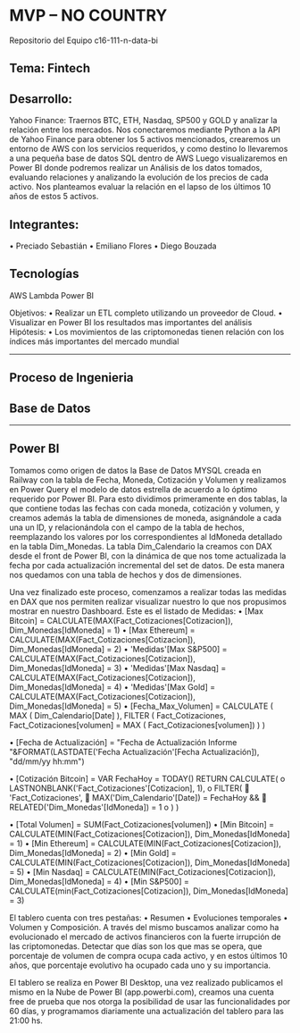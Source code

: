 # MVP – NO COUNTRY
Repositorio del Equipo c16-111-n-data-bi


## Tema: Fintech
## Desarrollo: 
Yahoo Finance: Traernos BTC, ETH, Nasdaq, SP500 y GOLD y analizar la relación entre los mercados.
Nos conectaremos mediante Python a la API de Yahoo Finance para obtener los 5 activos mencionados, crearemos un entorno de AWS con los servicios requeridos, y como destino lo llevaremos a una pequeña base de datos SQL dentro de AWS 
Luego visualizaremos en Power BI donde podremos realizar un Análisis de los datos tomados, evaluando relaciones y analizando la evolución de los precios de cada activo.
Nos planteamos evaluar la relación en el lapso de los últimos 10 años de estos 5 activos.

## Integrantes:
• Preciado Sebastián
• Emiliano Flores
• Diego Bouzada

## Tecnologías
AWS Lambda
Power BI

Objetivos: 
•	Realizar un ETL completo utilizando un proveedor de Cloud. 
•	Visualizar en Power BI los resultados mas importantes del análisis
Hipótesis:
•	Los movimientos de las criptomonedas tienen relación con los índices más importantes del mercado mundial

------------------------------------------------------

## Proceso de Ingenieria
## Base de Datos
_________________________________

## Power BI

Tomamos como origen de datos la Base de Datos MYSQL creada en Railway con la tabla de Fecha, Moneda, Cotización y Volumen y realizamos en Power Query el modelo de datos estrella de acuerdo a lo óptimo requerido por Power BI.
Para esto dividimos primeramente en dos tablas, la que contiene todas las fechas con cada moneda, cotización y volumen, y creamos además la tabla de dimensiones de moneda, asignándole a cada una un ID, y relacionándola con el campo de la tabla de hechos, reemplazando los valores por los correspondientes al IdMoneda detallado en la tabla Dim_Monedas.
La tabla Dim_Calendario la creamos con DAX desde el front de Power BI, con la dinámica de que nos tome actualizada la fecha por cada actualización incremental del set de datos.
De esta manera nos quedamos con una tabla de hechos y dos de dimensiones.

Una vez finalizado este proceso, comenzamos a realizar todas las medidas en DAX que nos permiten realizar visualizar nuestro lo que nos propusimos mostrar en nuestro Dashboard.
Este es el listado de Medidas:
•	[Max Bitcoin] = CALCULATE(MAX(Fact_Cotizaciones[Cotizacion]), Dim_Monedas[IdMoneda] = 1)
•	[Max Ethereum] = CALCULATE(MAX(Fact_Cotizaciones[Cotizacion]), Dim_Monedas[IdMoneda] = 2)
•	'Medidas'[Max S&P500] = CALCULATE(MAX(Fact_Cotizaciones[Cotizacion]), Dim_Monedas[IdMoneda] = 3)
•	'Medidas'[Max Nasdaq] = CALCULATE(MAX(Fact_Cotizaciones[Cotizacion]), Dim_Monedas[IdMoneda] = 4)
•	'Medidas'[Max Gold] = CALCULATE(MAX(Fact_Cotizaciones[Cotizacion]), Dim_Monedas[IdMoneda] = 5)
•	[Fecha_Max_Volumen] = CALCULATE (
MAX ( Dim_Calendario[Date] ),
FILTER ( Fact_Cotizaciones, Fact_Cotizaciones[volumen] = MAX ( Fact_Cotizaciones[volumen]) )
)

•	[Fecha de Actualización] = "Fecha de Actualización Informe "&FORMAT(LASTDATE('Fecha Actualización'[Fecha Actualización]), "dd/mm/yy hh:mm")

•	[Cotización Bitcoin] = VAR FechaHoy = TODAY()
RETURN
CALCULATE(
o	LASTNONBLANK('Fact_Cotizaciones'[Cotizacion], 1),
o	FILTER(
	'Fact_Cotizaciones',
	MAX('Dim_Calendario'[Date]) = FechaHoy &&
	RELATED('Dim_Monedas'[IdMoneda]) = 1
o	)
)

•	[Total Volumen] = SUM(Fact_Cotizaciones[volumen])
•	[Min Bitcoin] = CALCULATE(MIN(Fact_Cotizaciones[Cotizacion]), Dim_Monedas[IdMoneda] = 1)
•	[Min Ethereum] = CALCULATE(MIN(Fact_Cotizaciones[Cotizacion]), Dim_Monedas[IdMoneda] = 2)
•	[Min Gold] = CALCULATE(MIN(Fact_Cotizaciones[Cotizacion]), Dim_Monedas[IdMoneda] = 5)
•	[Min Nasdaq] = CALCULATE(MIN(Fact_Cotizaciones[Cotizacion]), Dim_Monedas[IdMoneda] = 4)
•	[Min S&P500] = CALCULATE(min(Fact_Cotizaciones[Cotizacion]), Dim_Monedas[IdMoneda] = 3)

El tablero cuenta con tres pestañas:
•	Resumen
•	Evoluciones temporales
•	Volumen y Composición.
A través del mismo buscamos analizar como ha evolucionado el mercado de activos financieros con la fuerte irrupción de las criptomonedas. Detectar que días son los que mas se opera, que porcentaje de volumen de compra ocupa cada activo, y en estos últimos 10 años, que porcentaje evolutivo ha ocupado cada uno y su importancia.

El tablero se realiza en Power BI Desktop, una vez realizado publicamos el mismo en la Nube de Power BI (app.powerbi.com), creamos una cuenta free de prueba que nos otorga la posibilidad de usar las funcionalidades por 60 días, y programamos diariamente una actualización del tablero para las 21:00 hs.


